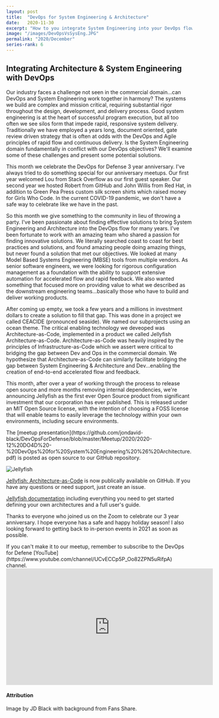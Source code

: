 ```yaml
---
layout: post
title:  "DevOps for System Engineering & Architecture"
date:   2020-11-30
excerpt: "How to you integrate System Engineering into your DevOps flow?"
image: "/images/DevOpsVsSysEng.JPG"
permalink: "2020/December"
series-rank: 6
---
```


## Integrating Architecture & System Engineering with DevOps
Our industry faces a challenge not seen in the commercial domain...can DevOps and System Engineering work together in harmony?  The systems we build are complex and mission critical, requiring substantial rigor throughout the design, development, and delivery process.  Good system engineering is at the heart of successful program execution, but all too often we see silos form that impede rapid, responsive system delivery.  Traditionally we have employed a years long, document oriented, gate review driven strategy that is often at odds with the DevOps and Agile principles of rapid flow and continuous delivery. Is the System Engineering domain fundamentally in conflict with our DevOps objectives?  We'll examine some of these challenges and present some potential solutions.

This month we celebrate the DevOps for Defense 3 year anniversary.  I've always tried to do something special for our anniversary meetups.  Our first year welcomed Lou from Stack Overflow as our first guest speaker.  Our second year we hosted Robert from GitHub and John Willis from Red Hat, in addition to Green Pea Press custom silk screen shirts which raised money for Girls Who Code.  In the current COVID-19 pandemic, we don't have a safe way to celebrate like we have in the past.  

So this month we give something to the community in lieu of throwing a party.  I've been passionate about finding effective solutions to bring System Engineering and Architecture into the DevOps flow for many years.  I've been fortunate to work with an amazing team who shared a passion for finding innovative solutions.  We literally searched coast to coast for best practices and solutions, and found amazing people doing amazing things, but never found a solution that met our objectives.  We looked at many Model Based Systems Engineering (MBSE) tools from multiple vendors.  As senior software engineers, we were looking for rigorous configuration management as a foundation with the ability to support extensive automation for accelerated flow and rapid feedback.  We also wanted something that focused more on providing value to what we described as the downstream engineering teams...basically those who have to build and deliver working products.  

After coming up empty, we took a few years and a millions in investment dollars to create a solution to fill that gap.  This was done in a project we called CEACIDE (pronounced seaside).  We named our subprojects using an ocean theme.  The critical enabling technology we deveoped was Architecture-as-Code, implemented in a product we called Jellyfish Architecture-as-Code.  Architecture-as-Code was heavily inspired by the principles of Infrastructure-as-Code which we assert were critical to bridging the gap between Dev and Ops in the commercial domain.  We hypothesize that Architecture-as-Code can similarly facilitate bridging the gap between System Engineering & Architecture and Dev...enabling the creation of end-to-end accelerated flow and feedback.

This month, after over a year of working through the process to release open source and more months removing internal dependencies, we're announcing Jellyfish as the first ever Open Source product from significant investment that our corporation has ever published.  This is released under an MIT Open Source license, with the intention of choosing a FOSS license that will enable teams to easily leverage the technology within your own environments, including secure environments.

<div class="box" markdown="1">
The [meetup presentation](https://github.com/jondavid-black/DevOpsForDefense/blob/master/Meetup/2020/2020-12%20DO4D%20-%20DevOps%20for%20System%20Engineering%20%26%20Architecture.pdf) is posted as open source to our GitHub repository.

![Jellyfish](/images/Jellyfish.JPG)

[Jellyfish: Architecture-as-Code](https://github.com/NorthropGrumman/jellyfish) is now publically available on GitHub.  If you have any questions or need support, just create an issue.

[Jellyfish documentation](https://northropgrumman.github.io/jellyfish/) including everything you need to get started defining your own architectures and a full user's guide. 

</div>

Thanks to everyone who joined us on the Zoom to celebrate our 3 year anniversary.  I hope everyone has a safe and happy holiday season!  I also looking forward to getting back to in-person events in 2021 as soon as possible.


<div class="box" markdown="1">
If you can't make it to our meetup, remember to subscribe to the DevOps for Defene [YouTube](https://www.youtube.com/channel/UCvECCp5P_Oo82ZPN5uRifpA) channel. 

<iframe width="560" height="315" src="https://www.youtube.com/embed/MNLwWzd-TT4" frameborder="0" allow="accelerometer; autoplay; clipboard-write; encrypted-media; gyroscope; picture-in-picture" allowfullscreen></iframe>


</div>


#### Attribution

Image by JD Black with background from Fans Share.
